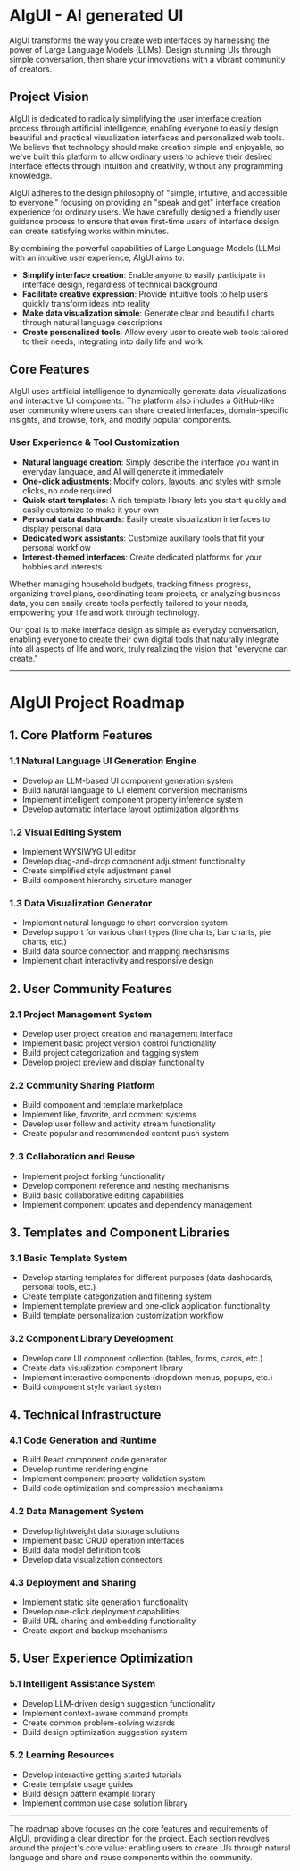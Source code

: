 # AIgUI - AI generated UI

AIgUI transforms the way you create web interfaces by harnessing the power of Large Language Models (LLMs). Design stunning UIs through simple conversation, then share your innovations with a vibrant community of creators.

## Project Vision

AIgUI is dedicated to radically simplifying the user interface creation process through artificial intelligence, enabling everyone to easily design beautiful and practical visualization interfaces and personalized web tools. We believe that technology should make creation simple and enjoyable, so we've built this platform to allow ordinary users to achieve their desired interface effects through intuition and creativity, without any programming knowledge.

AIgUI adheres to the design philosophy of "simple, intuitive, and accessible to everyone," focusing on providing an "speak and get" interface creation experience for ordinary users. We have carefully designed a friendly user guidance process to ensure that even first-time users of interface design can create satisfying works within minutes.

By combining the powerful capabilities of Large Language Models (LLMs) with an intuitive user experience, AIgUI aims to:

- **Simplify interface creation**: Enable anyone to easily participate in interface design, regardless of technical background
- **Facilitate creative expression**: Provide intuitive tools to help users quickly transform ideas into reality
- **Make data visualization simple**: Generate clear and beautiful charts through natural language descriptions
- **Create personalized tools**: Allow every user to create web tools tailored to their needs, integrating into daily life and work

## Core Features

AIgUI uses artificial intelligence to dynamically generate data visualizations and interactive UI components. The platform also includes a GitHub-like user community where users can share created interfaces, domain-specific insights, and browse, fork, and modify popular components.

### User Experience & Tool Customization

- **Natural language creation**: Simply describe the interface you want in everyday language, and AI will generate it immediately
- **One-click adjustments**: Modify colors, layouts, and styles with simple clicks, no code required
- **Quick-start templates**: A rich template library lets you start quickly and easily customize to make it your own
- **Personal data dashboards**: Easily create visualization interfaces to display personal data
- **Dedicated work assistants**: Customize auxiliary tools that fit your personal workflow
- **Interest-themed interfaces**: Create dedicated platforms for your hobbies and interests

Whether managing household budgets, tracking fitness progress, organizing travel plans, coordinating team projects, or analyzing business data, you can easily create tools perfectly tailored to your needs, empowering your life and work through technology.

Our goal is to make interface design as simple as everyday conversation, enabling everyone to create their own digital tools that naturally integrate into all aspects of life and work, truly realizing the vision that "everyone can create."


----

# AIgUI Project Roadmap

## 1. Core Platform Features
### 1.1 Natural Language UI Generation Engine
- Develop an LLM-based UI component generation system
- Build natural language to UI element conversion mechanisms
- Implement intelligent component property inference system
- Develop automatic interface layout optimization algorithms

### 1.2 Visual Editing System
- Implement WYSIWYG UI editor
- Develop drag-and-drop component adjustment functionality
- Create simplified style adjustment panel
- Build component hierarchy structure manager

### 1.3 Data Visualization Generator
- Implement natural language to chart conversion system
- Develop support for various chart types (line charts, bar charts, pie charts, etc.)
- Build data source connection and mapping mechanisms
- Implement chart interactivity and responsive design

## 2. User Community Features
### 2.1 Project Management System
- Develop user project creation and management interface
- Implement basic project version control functionality
- Build project categorization and tagging system
- Develop project preview and display functionality

### 2.2 Community Sharing Platform
- Build component and template marketplace
- Implement like, favorite, and comment systems
- Develop user follow and activity stream functionality
- Create popular and recommended content push system

### 2.3 Collaboration and Reuse
- Implement project forking functionality
- Develop component reference and nesting mechanisms
- Build basic collaborative editing capabilities
- Implement component updates and dependency management

## 3. Templates and Component Libraries
### 3.1 Basic Template System
- Develop starting templates for different purposes (data dashboards, personal tools, etc.)
- Create template categorization and filtering system
- Implement template preview and one-click application functionality
- Build template personalization customization workflow

### 3.2 Component Library Development
- Develop core UI component collection (tables, forms, cards, etc.)
- Create data visualization component library
- Implement interactive components (dropdown menus, popups, etc.)
- Build component style variant system

## 4. Technical Infrastructure
### 4.1 Code Generation and Runtime
- Build React component code generator
- Develop runtime rendering engine
- Implement component property validation system
- Build code optimization and compression mechanisms

### 4.2 Data Management System
- Develop lightweight data storage solutions
- Implement basic CRUD operation interfaces
- Build data model definition tools
- Develop data visualization connectors

### 4.3 Deployment and Sharing
- Implement static site generation functionality
- Develop one-click deployment capabilities
- Build URL sharing and embedding functionality
- Create export and backup mechanisms

## 5. User Experience Optimization
### 5.1 Intelligent Assistance System
- Develop LLM-driven design suggestion functionality
- Implement context-aware command prompts
- Create common problem-solving wizards
- Build design optimization suggestion system

### 5.2 Learning Resources
- Develop interactive getting started tutorials
- Create template usage guides
- Build design pattern example library
- Implement common use case solution library

---

The roadmap above focuses on the core features and requirements of AIgUI, providing a clear direction for the project. Each section revolves around the project's core value: enabling users to create UIs through natural language and share and reuse components within the community.
